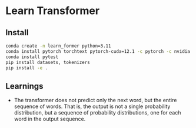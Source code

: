 # Learn Transformer

## Install

```bash
conda create -n learn_former python=3.11
conda install pytorch torchtext pytorch-cuda=12.1 -c pytorch -c nvidia
conda install pytest
pip install datasets, tokenizers
pip install -e .
```


## Learnings

- The transformer does not predict only the next word, but the entire sequence of words. That is, the output is not a single probability distribution, but a sequence of probability distributions, one for each word in the output sequence.
